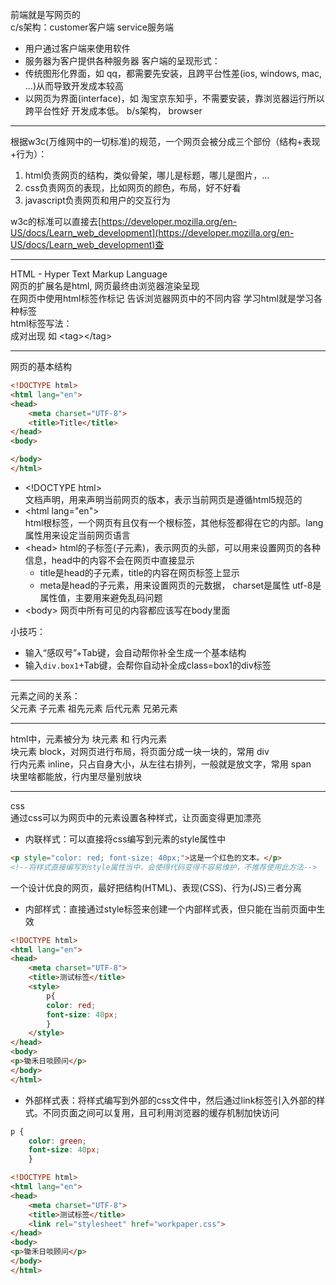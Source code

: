 前端就是写网页的  
c/s架构：customer客户端 service服务端  
- 用户通过客户端来使用软件
- 服务器为客户提供各种服务器
客户端的呈现形式：
- 传统图形化界面，如 qq，都需要先安装，且跨平台性差(ios, windows, mac, ...)从而导致开发成本较高 
- 以网页为界面(interface)，如 淘宝京东知乎，不需要安装，靠浏览器运行所以跨平台性好 开发成本低。 b/s架构， browser

---

根据w3c(万维网中的一切标准)的规范，一个网页会被分成三个部份（结构+表现+行为）：  
1. html负责网页的结构，类似骨架，哪儿是标题，哪儿是图片，...
2. css负责网页的表现，比如网页的颜色，布局，好不好看
3. javascript负责网页和用户的交互行为

w3c的标准可以直接去[https://developer.mozilla.org/en-US/docs/Learn_web_development](https://developer.mozilla.org/en-US/docs/Learn_web_development)查

---

HTML - Hyper Text Markup Language  
网页的扩展名是html, 网页最终由浏览器渲染呈现  
在网页中使用html标签作标记 告诉浏览器网页中的不同内容 学习html就是学习各种标签  
html标签写法：  
成对出现 如 \<tag>\</tag>  

---

网页的基本结构  
```html
<!DOCTYPE html>
<html lang="en">
<head>
    <meta charset="UTF-8">
    <title>Title</title>
</head>
<body>

</body>
</html>
```
- \<!DOCTYPE html>  
文档声明，用来声明当前网页的版本，表示当前网页是遵循html5规范的
- \<html lang="en">  
html根标签，一个网页有且仅有一个根标签，其他标签都得在它的内部。lang属性用来设定当前网页语言
- \<head>
html的子标签(子元素)，表示网页的头部，可以用来设置网页的各种信息，head中的内容不会在网页中直接显示
  - title是head的子元素，title的内容在网页标签上显示
  - meta是head的子元素，用来设置网页的元数据， charset是属性 utf-8是属性值，主要用来避免乱码问题
- \<body>
网页中所有可见的内容都应该写在body里面

小技巧：
- 输入“感叹号”+Tab键，会自动帮你补全生成一个基本结构  
- 输入`div.box1`+Tab键，会帮你自动补全成class=box1的div标签
---

元素之间的关系：  
父元素
子元素
祖先元素
后代元素
兄弟元素

---

html中，元素被分为 块元素 和 行内元素  
块元素 block，对网页进行布局，将页面分成一块一块的，常用 div  
行内元素 inline，只占自身大小，从左往右排列，一般就是放文字，常用 span  
块里啥都能放，行内里尽量别放块

---

css  
通过css可以为网页中的元素设置各种样式，让页面变得更加漂亮  

- 内联样式：可以直接将css编写到元素的style属性中  
```html
<p style="color: red; font-size: 40px;">这是一个红色的文本。</p>
<!--将样式直接编写到style属性当中，会使得代码变得不容易维护，不推荐使用此方法-->
```
一个设计优良的网页，最好把结构(HTML)、表现(CSS)、行为(JS)三者分离  

- 内部样式：直接通过style标签来创建一个内部样式表，但只能在当前页面中生效  
```html
<!DOCTYPE html>
<html lang="en">
<head>
    <meta charset="UTF-8">
    <title>测试标签</title>
    <style>
        p{
        color: red; 
        font-size: 40px;
        }
    </style>
</head>
<body>
<p>锄禾日啖顾问</p>
</body>
</html>
```

- 外部样式表：将样式编写到外部的css文件中，然后通过link标签引入外部的样式。不同页面之间可以复用，且可利用浏览器的缓存机制加快访问
```css
p {
    color: green;
    font-size: 40px;
    }
```
```html
<!DOCTYPE html>
<html lang="en">
<head>
    <meta charset="UTF-8">
    <title>测试标签</title>
    <link rel="stylesheet" href="workpaper.css">
</head>
<body>
<p>锄禾日啖顾问</p>
</body>
</html>
```
